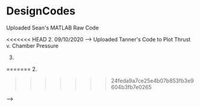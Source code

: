 # DesignCodes

<!---

Code Actions:
------------------

  1. 09/07/2020 --> Uploaded Sean's MATLAB Raw Code
  
<<<<<<< HEAD
  2. 09/10/2020 --> Uploaded Tanner's Code to Plot Thrust v. Chamber Pressure

  3. 
=======
  2. 

>>>>>>> 24feda9a7ce25e4b07b853fb3e9604b3fb7e0265

-->
